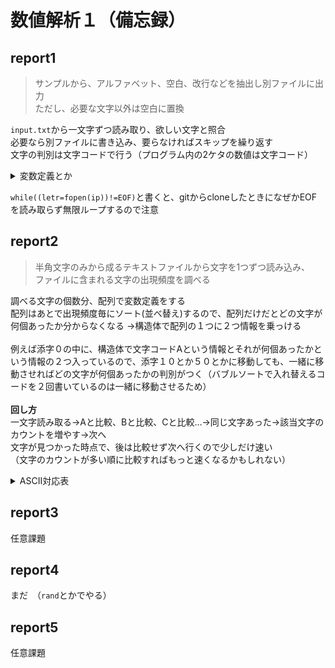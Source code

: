 # 数値解析１（備忘録）
## report1<br>
>サンプルから、アルファベット、空⽩、改⾏などを抽出し別ファイルに出力<br>
ただし、必要な文字以外は空⽩に置換<br>

`input.txt`から一文字ずつ読み取り、欲しい文字と照合<br>
必要なら別ファイルに書き込み、要らなければスキップを繰り返す<br>
 文字の判別は文字コードで行う（プログラム内の2ケタの数値は文字コード）
<details><summary>変数定義とか</summary>

- `char filename[]`：参照するファイル名の格納場所。別に無くてもいい<br>
- `FILE　*ip`：ファイル情報(住所とか読み取り位置とか)を格納するとこ<br>
  - `fopen`関数：指定したファイルの情報を渡してくれるやつ。使い終わったら`fclose`関数で閉じないとメモリを食われる。＊引数１=（ファイル名やファイルのパス）引数２=（オプションrなら読み取りwは書き込み）<br>
  - `feof`関数：EOF（ファイル終端文字）を読み取ったらtrueを返す関数。＊引数=（FILE型のポインタ）
- `char letr`：読み取る文字の格納場所。別に無くても(ry
  - `isalpha`関数：アルファベットかどうか
  - `fprintf`関数：標準出力以外に出したいときに使うやつたぶん
 </details>
 
`while((letr=fopen(ip))!=EOF)`と書くと、gitからcloneしたときになぜかEOFを読み取らず無限ループするので注意
## report2<br>
>半⾓⽂字のみから成るテキストファイルから⽂字を1つずつ読み込み、<br>
ファイルに含まれる⽂字の出現頻度を調べる<br>

調べる文字の個数分、配列で変数定義をする<br>
配列はあとで出現頻度毎にソート(並べ替え)するので、配列だけだとどの文字が何個あったか分からなくなる
→構造体で配列の１つに２つ情報を乗っける<br>
<br>
例えば添字０の中に、構造体で文字コードAという情報とそれが何個あったかという情報の２つ入っているので、添字１０とか５０とかに移動しても、一緒に移動させればどの文字が何個あったかの判別がつく（バブルソートで入れ替えるコードを２回書いているのは一緒に移動させるため）<br>
<br>
**回し方**<br>
一文字読み取る→Aと比較、Bと比較、Cと比較…→同じ文字あった→該当文字のカウントを増やす→次へ<br>
文字が見つかった時点で、後は比較せず次へ行くので少しだけ速い<br>
（文字のカウントが多い順に比較すればもっと速くなるかもしれない）
<details><summary>ASCII対応表</summary>

並び替える前はこんな感じ<br>
一番上で定義した`liter_code`関数はこれに倣って返り値を与える<br>
Z→aで文字コードは90→97へ飛ぶので、`if-else`文で場合分け<br>
最後の記号はおまけ<br>
<table><tr></tr><th>添字([ ]内の数字)</th><th>文字コード</th><th>対応文字</th></tr><tr><td>0</td><td>65</td><td>A</td></tr><tr><td>1</td><td>66</td><td>B</td></tr><tr><td>2</td><td>67</td><td>C</td></tr><tr><td>3</td><td>68</td><td>D</td></tr><tr><td>4</td><td>69</td><td>E</td></tr><tr><td>5</td><td>70</td><td>F</td></tr><tr><td>6</td><td>71</td><td>G</td></tr><tr><td>7</td><td>72</td><td>H</td></tr><tr><td>8</td><td>73</td><td>I</td></tr><tr><td>9</td><td>74</td><td>J</td></tr><tr><td>10</td><td>75</td><td>K</td></tr><tr><td>11</td><td>76</td><td>L</td></tr><tr><td>12</td><td>77</td><td>M</td></tr><tr><td>13</td><td>78</td><td>N</td></tr><tr><td>14</td><td>79</td><td>O</td></tr><tr><td>15</td><td>80</td><td>P</td></tr><tr><td>16</td><td>81</td><td>Q</td></tr><tr><td>17</td><td>82</td><td>R</td></tr><tr><td>18</td><td>83</td><td>S</td></tr><tr><td>19</td><td>84</td><td>T</td></tr><tr><td>20</td><td>85</td><td>U</td></tr><tr><td>21</td><td>86</td><td>V</td></tr><tr><td>22</td><td>87</td><td>W</td></tr><tr><td>23</td><td>88</td><td>X</td></tr><tr><td>24</td><td>89</td><td>Y</td></tr><tr><td>25</td><td>90</td><td>Z</td></tr><tr><td>26</td><td>97</td><td>a</td></tr><tr><td>27</td><td>98</td><td>b</td></tr><tr><td>28</td><td>99</td><td>c</td></tr><tr><td>29</td><td>100</td><td>d</td></tr><tr><td>30</td><td>101</td><td>e</td></tr><tr><td>31</td><td>102</td><td>f</td></tr><tr><td>32</td><td>103</td><td>g</td></tr><tr><td>33</td><td>104</td><td>h</td></tr><tr><td>34</td><td>105</td><td>i</td></tr><tr><td>35</td><td>106</td><td>j</td></tr><tr><td>36</td><td>107</td><td>k</td></tr><tr><td>37</td><td>108</td><td>l</td></tr><tr><td>38</td><td>109</td><td>m</td></tr><tr><td>39</td><td>110</td><td>n</td></tr><tr><td>40</td><td>111</td><td>o</td></tr><tr><td>41</td><td>112</td><td>p</td></tr><tr><td>42</td><td>113</td><td>q</td></tr><tr><td>43</td><td>114</td><td>r</td></tr><tr><td>44</td><td>115</td><td>s</td></tr><tr><td>45</td><td>116</td><td>t</td></tr><tr><td>46</td><td>117</td><td>u</td></tr><tr><td>47</td><td>118</td><td>v</td></tr><tr><td>48</td><td>119</td><td>w</td></tr><tr><td>49</td><td>120</td><td>x</td></tr><tr><td>50</td><td>121</td><td>y</td></tr><tr><td>51</td><td>122</td><td>z</td></tr><tr><td>52</td><td>39</td><td>'</td></tr><tr><td>53</td><td>44</td><td>,</td></tr><tr><td>54</td><td>46</td><td>.</td></tr></table>
 </details>

## report3<br>
任意課題
## report4<br>
まだ　（`rand`とかでやる）
## report5<br>
任意課題
